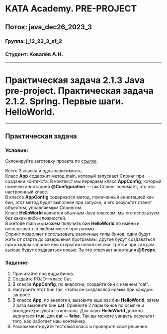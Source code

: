 # KATA Academy. PRE-PROJECT

## Поток: java_dec26_2023_3
### Группа: j_12_23_3_sf_2
### Студент: Ковалёв А.Н.
___

# Практическая задача 2.1.3 Java pre-project. Практическая задача 2.1.2. Spring. Первые шаги. HelloWorld.

---
## Практическая задача

### Условие:
Склонируйте заготовку проекта по [ссылке](https://github.com/KataAcademy/PP_2_1_2_Spring_HelloWorld).

Всего 3 класса и одна зависимость.  
Класс **App** содержит метод main, который запускает Спринг при создании контекста.
В контекст мы передаем класс **AppConfig**, который помечен аннотацией **@Configuration** —
так Спринг понимает, что это настроечный класс.  
В классе **AppConfig** содержится метод, помеченный аннотацией как бин,
этот метод будет выполнен при запуске, и его результат станет объектом, управляемым Спрингом.  
Класс **HelloWorld** является обычным Java-классом, мы его используем без каких-либо сложностей.  
В методе main мы можем получить бин **HelloWorld** по имени и использовать в любом месте программы.  
Спринг позволяет использовать различные типы бинов, одни будут жить от старта
до завершения программы, другие будут создаваться при каждом запросе или открытии новой сессии,
третьи при каждом вызове будут создаваться новые. За это отвечает аннотация **@Scope**.

### Задание:

1. Прочитайте про виды бинов.
2. Создайте POJO—класс Cat.
3. В классе **AppConfig**, по аналогии, создайте бин с именем “cat”.
4. Настройте этот бин так, чтобы он создавался новым при каждом запросе.
5. В классе **App**, по аналогии, вызовите еще раз бин **HelloWorld**,
затем 2 раза вызовите бин **cat**. Сравните 2 пары бинов по ссылке
и выведите результат в консоль. Для пары **HelloWorld** должно вернуться **true**,
для **cat** — **false**. Так вы можете увидеть результат того, как работает наш контейнер.
6. Раскомментируйте тестовый класс и проверьте своё решение.